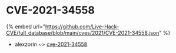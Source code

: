 # CVE-2021-34558
{% embed url="https://github.com/Live-Hack-CVE/full_database/blob/main/cves/2021/CVE-2021-34558.json" %}

* alexzorin ~> [cve-2021-34558](https://www.alice-snow.ru/2021/database/cve-2021-34558/cve-2021-34558-alexzorin)